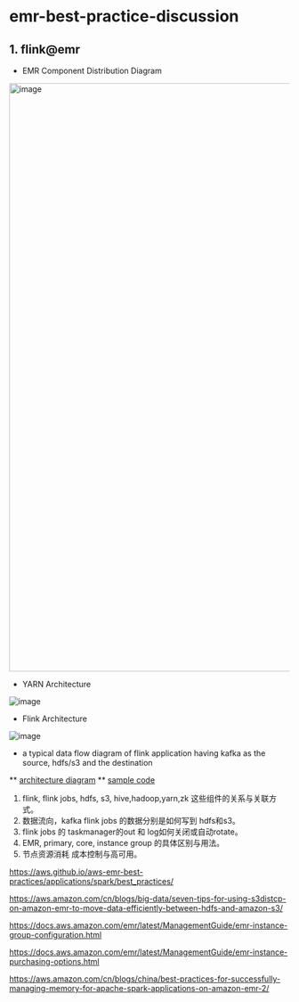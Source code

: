 # emr-best-practice-discussion

## 1. flink@emr

- EMR Component Distribution Diagram


<img width="1056" alt="image" src="https://github.com/symeta/emr-best-practice/assets/97269758/82d1f310-3d61-40cf-afd6-666b6ff8f510">


- YARN Architecture


![image](https://github.com/symeta/emr-best-practice/assets/97269758/6702aeab-f0e0-4387-ae81-c2fdfa7f6d89)


- Flink Architecture


![image](https://github.com/symeta/emr-best-practice/assets/97269758/dcd909fc-adc8-476e-a5d0-e08f45cf8074)


- a typical data flow diagram of flink application having kafka as the source, hdfs/s3 and the destination

** [architecture diagram](https://github.com/symeta/realtime-dw-prototype/tree/architecture-overview)
** [sample code](https://github.com/symeta/realtime-dw-prototype/tree/Validate-the-connection-between-MSK-cluster-and-Hudi-(MSK-consumer-via-flink%40emr))


1. flink, flink jobs, hdfs, s3, hive,hadoop,yarn,zk 这些组件的关系与关联方式。
2. 数据流向，kafka flink jobs 的数据分别是如何写到 hdfs和s3。
3. flink jobs 的 taskmanager的out 和 log如何关闭或自动rotate。
4. EMR, primary, core, instance group 的具体区别与用法。
5. 节点资源消耗 成本控制与高可用。



https://aws.github.io/aws-emr-best-practices/applications/spark/best_practices/

https://aws.amazon.com/cn/blogs/big-data/seven-tips-for-using-s3distcp-on-amazon-emr-to-move-data-efficiently-between-hdfs-and-amazon-s3/

https://docs.aws.amazon.com/emr/latest/ManagementGuide/emr-instance-group-configuration.html

https://docs.aws.amazon.com/emr/latest/ManagementGuide/emr-instance-purchasing-options.html


https://aws.amazon.com/cn/blogs/china/best-practices-for-successfully-managing-memory-for-apache-spark-applications-on-amazon-emr-2/


